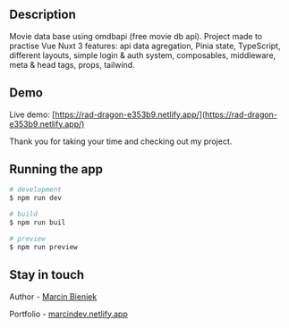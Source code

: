 ## Description

Movie data base using omdbapi (free movie db api). Project made to practise Vue Nuxt 3 features: api data agregation, Pinia state, TypeScript, different layouts, simple login & auth system, composables, middleware, meta & head tags, props, tailwind.

## Demo

Live demo: [https://rad-dragon-e353b9.netlify.app/](https://rad-dragon-e353b9.netlify.app/)

Thank you for taking your time and checking out my project.

## Running the app

```bash
# development
$ npm run dev

# build
$ npm run buil

# preview
$ npm run preview
```

## Stay in touch

Author - [Marcin Bieniek](https://www.linkedin.com/in/marcin-bieniek-617565271/)

Portfolio - [marcindev.netlify.app](https://marcindev.netlify.app/)
